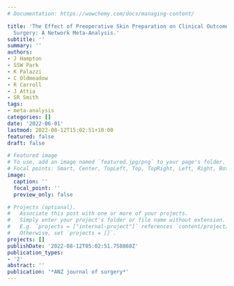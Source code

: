 ```yaml
---
# Documentation: https://wowchemy.com/docs/managing-content/

title: 'The Effect of Preoperative Skin Preparation on Clinical Outcomes with Incisional
  Surgery: A Network Meta-Analysis.'
subtitle: ''
summary: ''
authors:
- J Hampton
- SSW Park
- K Palazzi
- C Oldmeadow
- R Carroll
- J Attia
- SR Smith
tags:
- meta-analysis
categories: []
date: '2022-06-01'
lastmod: 2022-08-12T15:02:51+10:00
featured: false
draft: false

# Featured image
# To use, add an image named `featured.jpg/png` to your page's folder.
# Focal points: Smart, Center, TopLeft, Top, TopRight, Left, Right, BottomLeft, Bottom, BottomRight.
image:
  caption: ''
  focal_point: ''
  preview_only: false

# Projects (optional).
#   Associate this post with one or more of your projects.
#   Simply enter your project's folder or file name without extension.
#   E.g. `projects = ["internal-project"]` references `content/project/deep-learning/index.md`.
#   Otherwise, set `projects = []`.
projects: []
publishDate: '2022-08-12T05:02:51.758868Z'
publication_types:
- '2'
abstract: ''
publication: '*ANZ journal of surgery*'
---
```

